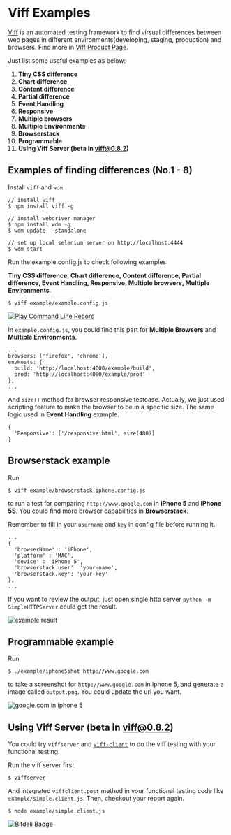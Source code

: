 # Viff Examples

[Viff](https://github.com/winsonwq/viff) is an automated testing framework to find virsual differences between web pages in different environments(developing, staging, production) and browsers. Find more in [Viff Product Page](http://twers.github.io/Viff-Service/).

Just list some useful examples as below:

1. **Tiny CSS difference**
2. **Chart difference**
3. **Content difference**
4. **Partial difference**
5. **Event Handling**
6. **Responsive**
7. **Multiple browsers**
8. **Multiple Environments**
9. **Browserstack**
10. **Programmable**
11. **Using Viff Server (beta in viff@0.8.2)**

## Examples of finding differences (No.1 - 8)

Install `viff` and `wdm`.

```
// install viff
$ npm install viff -g

// install webdriver manager
$ npm install wdm -g
$ wdm update --standalone

// set up local selenium server on http://localhost:4444
$ wdm start
```

Run the example.config.js to check following examples.

**Tiny CSS difference, Chart difference, Content difference, Partial difference, Event Handling, Responsive, Multiple browsers,
Multiple Environments**.

```
$ viff example/example.config.js
```
[![Play Command Line Record](http://p3.zhimg.com/fc/cd/fccdb994e0e2f69d371ec9e3ee072210_m.jpg)](http://asciinema.org/a/8063)

In `example.config.js`, you could find this part for **Multiple Browsers** and **Multiple Environments**.

```
...
browsers: ['firefox', 'chrome'],
envHosts: {
  build: 'http://localhost:4000/example/build',
  prod: 'http://localhost:4000/example/prod'
},
...
```

And `size()` method for browser responsive testcase. Actually, we just used scripting feature to make the browser to be in a specific size. The same logic used in **Event Handling** example.

```
{
  'Responsive': ['/responsive.html', size(480)]
}
```

## Browserstack example

Run

```
$ viff example/browserstack.iphone.config.js
```

to run a test for comparing `http://www.google.com` in **iPhone 5** and **iPhone 5S**. You could find more browser capabilities in **[Browserstack](https://www.browserstack.com/automate/node)**.

Remember to fill in your `username` and `key` in config file before running it.

```
...
{
  'browserName' : 'iPhone',
  'platform' : 'MAC',
  'device' : 'iPhone 5',
  'browserstack.user': 'your-name',
  'browserstack.key': 'your-key'
},
...
```

If you want to review the output, just open single http server `python -m SimpleHTTPServer` could get the result.

![example result](http://p4.zhimg.com/c0/dd/c0dd87e2022f12eb12af593f98a70ac8_m.jpg)

## Programmable example

Run

```
$ ./example/iphone5shot http://www.google.com
```

to take a screenshot for `http://www.google.com` in iphone 5, and generate a image called `output.png`. You could update the url you want.

![google.com in iphone 5](http://p3.zhimg.com/23/eb/23ebfae3f92bf61a6a36bbcabceb25d0_m.jpg)

## Using Viff Server (beta in viff@0.8.2)

You could try `viffserver` and [`viff-client`](https://github.com/winsonwq/viff-client) to do the viff testing with your functional testing.

Run the viff server first.

```
$ viffserver
```

And integrated `viffclient.post` method in your functional testing code like `example/simple.client.js`. Then, checkout your report again.

```
$ node example/simple.client.js
```

[![Bitdeli Badge](https://d2weczhvl823v0.cloudfront.net/winsonwq/viff-examples/trend.png)](https://bitdeli.com/free "Bitdeli Badge")

